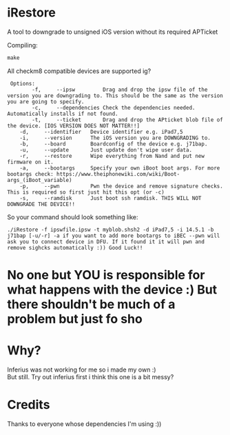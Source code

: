 # iRestore

A tool to downgrade to unsigned iOS version without its required APTicket


Compiling:
```C++
make
```

All checkm8 compatible devices are supported ig?


```Usage
 Options: 
        -f,		--ipsw         Drag and drop the ipsw file of the version you are downgrading to. This should be the same as the version you are going to specify.
        -c,		--dependencies Check the dependencies needed. Automatically installs if not found.
        -t,		--ticket       Drag and drop the APticket blob file of the device. [IOS VERSION DOES NOT MATTER!!]
	-d,		--identifier   Device identifier e.g. iPad7,5
	-i,		--version      The iOS version you are DOWNGRADING to.
	-b,		--board        Boardconfig of the device e.g. j71bap.
	-u,		--update       Just update don't wipe user data.
	-r,		--restore      Wipe everything from Nand and put new firmware on it.
	-a,		--bootargs     Specify your own iBoot boot args. For more bootargs check: https://www.theiphonewiki.com/wiki/Boot-args_(iBoot_variable)
	-p,		--pwn 	       Pwn the device and remove signature checks. This is required so first just hit this opt (or -c)
	-s,		--ramdisk      Just boot ssh ramdisk. THIS WILL NOT DOWNGRADE THE DEVICE!!
  ```

So your command should look something like:
``` example
./iRestore -f ipswfile.ipsw -t myblob.shsh2 -d iPad7,5 -i 14.5.1 -b j71bap [-u/-r] -a if you want to add more bootargs to iBEC --pwn will ask you to connect device in DFU. If it found it it will pwn and remove sighcks automatically :)) Good Luck!!
```

# No one but YOU is responsible for what happens with the device :) But there shouldn't be much of a problem but just fo sho


# Why?
Inferius was not working for me so i made my own :)  
But still. Try out inferius first i think this one is a bit messy?

# Credits
Thanks to everyone whose dependencies I'm using :))
